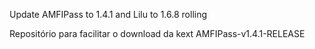 Update AMFIPass to 1.4.1 and Lilu to 1.6.8 rolling

Repositório para facilitar o download da kext AMFIPass-v1.4.1-RELEASE
